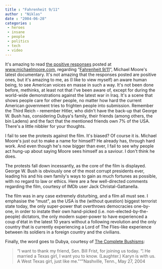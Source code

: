 ```yaml
---
title : "Fahrenheit 9/11"
author : "Niklas"
date : "2004-06-28"
categories : 
 - heroes
 - insane
 - people
 - politics
 - tech
 - video
---
```


It's amazing to read [the positive responses](http://www.michaelmoore.com/words/latestnews/breakingnews/index.php?id=32) posted at www.michaelmoore.com, regarding “[Fahrenheit 9/11](http://www.imdb.com/title/tt0361596)“, Michael Moore's latest documentary. It's not amazing that the responses posted are positive ones, but it's amazing to me, as (I like to view myself) an aware human being, to see American voices en masse in such a way. It's not been done before, methinks, at least not that I've been aware of, except for during the world-wide demonstrations against the latest war in Iraq. It's a scene that shows people care for other people, no matter how hard the current American government tries to frighten people into submission. Remember the Third Reich - remember Hitler, who didn't have the back-up that George W. Bush has, considering Dubya's family, their friends (among others, the bin Ladens) and the fact that the mentioned friends own 7% of the USA. There's a little nibbler for your thoughts.

I fail to see the protests against the film. It's biased? Of course it is. Michael Moore's just out to make a name for himself? He already has, through hard work. And even though he's now bigger than ever, I fail to see why people act hung-up about saying Moore sees himself as a saviour. I don't think he does.

The protests fall down incessantly, as the core of the film is displayed. George W. Bush is obviously one of the most corrupt presidents ever, leading his and his own family's ways to gain as much fortunes as possible, with no regard to law or ethics. Here are a few well-directed comments regarding the film, courtesy of IMDb user Jack Christal-Gattanella.

The film was in any case extremely disturbing, and a film all must see. I emphasise the “must", as the USA is the (without question) biggest terrorist state today, the only super-power that overthrows democracies one-by-one, in order to instate their own hand-picked (i.e. non-elected-by-the-people) dictators, the only modern super-power to have experienced a coup d'état in the latest 10 years without a following revolution and the only country that is currently experiencing a Lord of The Flies-like experience between its soldiers in a foreign country and the civilians.

Finally, the word goes to Dubya, courtesy of [The Complete Bushisms](http://www.imdb.com/title/tt0361596/usercomments-110):

> “I want to thank my friend, Sen. Bill Frist, for joining us today. “¦ He married a Texas girl, I want you to know. (Laughter.) Karyn is with us. A West Texas girl, just like me."“”Nashville, Tenn., May 27, 2004
